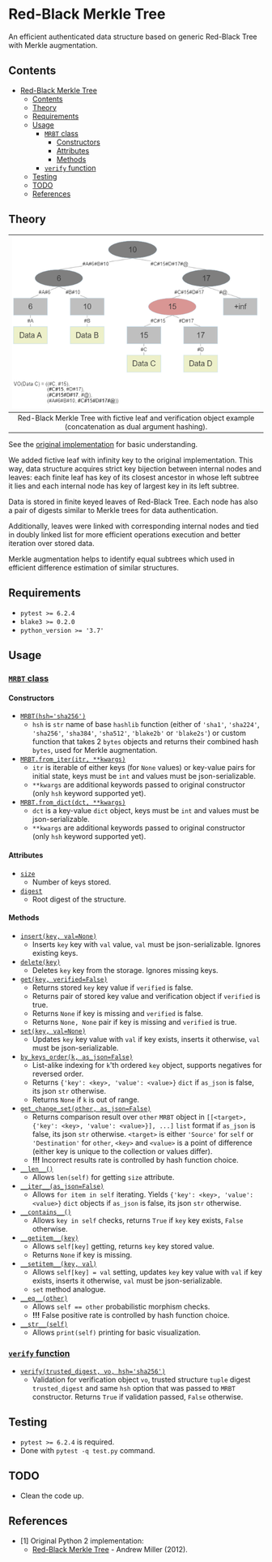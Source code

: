 # Red-Black Merkle Tree

An efficient authenticated data structure
based on generic Red-Black Tree with Merkle augmentation.

## Contents

- [Red-Black Merkle Tree](#red-black-merkle-tree)
  - [Contents](#contents)
  - [Theory](#theory)
  - [Requirements](#requirements)
  - [Usage](#usage)
    - [`MRBT` class](#mrbt-class)
      - [Constructors](#constructors)
      - [Attributes](#attributes)
      - [Methods](#methods)
    - [`verify` function](#verify-function)
  - [Testing](#testing)
  - [TODO](#todo)
  - [References](#references)

## Theory

|                                   !["Red-Black Merkle Tree"](./_figures/fig1.png)                                    |
| :------------------------------------------------------------------------------------------------------------------: |
| Red-Black Merkle Tree with fictive leaf and verification object example<br>(concatenation as dual argument hashing). |

See the [original implementation](#references) for basic understanding.

We added fictive leaf with infinity key to the original implementation.
This way, data structure acquires strict key bijection between internal nodes and leaves:
each finite leaf has key of its closest ancestor in whose left subtree it lies and
each internal node has key of largest key in its left subtree.

Data is stored in finite keyed leaves of Red-Black Tree.
Each node has also a pair of digests similar to Merkle trees for data authentication.

Additionally, leaves were linked with corresponding internal nodes and
tied in doubly linked list for more efficient operations execution and
better iteration over stored data.

Merkle augmentation helps to identify equal subtrees which used
in efficient difference estimation of similar structures.

## Requirements

- `pytest >= 6.2.4`
- `blake3 >= 0.2.0`
- `python_version >= '3.7'`

## Usage

### [`MRBT` class][1]

#### Constructors

- [`MRBT(hsh='sha256')`][2]
  - `hsh` is `str` name of base `hashlib` function
    (either of `'sha1'`, `'sha224'`, `'sha256'`, `'sha384'`, `'sha512'`, `'blake2b'` or `'blake2s'`)
    or custom function that takes 2 `bytes` objects and returns their combined hash `bytes`,
    used for Merkle augmentation.
- [`MRBT.from_iter(itr, **kwargs)`][3]
  - `itr` is iterable of either keys (for `None` values) or key-value pairs for initial state,
    keys must be `int` and values must be json-serializable.
  - `**kwargs` are additional keywords passed to original constructor
    (only `hsh` keyword supported yet).
- [`MRBT.from_dict(dct, **kwargs)`][4]
  - `dct` is a key-value `dict` object, keys must be `int` and values must be json-serializable.
  - `**kwargs` are additional keywords passed to original constructor
    (only `hsh` keyword supported yet).

#### Attributes

- [`size`][5]
  - Number of keys stored.
- [`digest`][6]
  - Root digest of the structure.

#### Methods

- [`insert(key, val=None)`][7]
  - Inserts `key` key with `val` value, `val` must be json-serializable. Ignores existing keys.
- [`delete(key)`][8]
  - Deletes `key` key from the storage. Ignores missing keys.
- [`get(key, verified=False)`][9]
  - Returns stored `key` key value if `verified` is false.
  - Returns pair of stored key value and verification object if `verified` is true.
  - Returns `None` if key is missing and `verified` is false.
  - Returns `None, None` pair if key is missing and `verified` is true.
- [`set(key, val=None)`][10]
  - Updates `key` key value with `val` if key exists, inserts it otherwise,
    `val` must be json-serializable.
- [`by_keys_order(k, as_json=False)`][11]
  - List-alike indexing for `k`'th ordered `key` object, supports negatives for reversed order.
  - Returns `{'key': <key>, 'value': <value>}` `dict` if `as_json` is false,
    its json `str` otherwise.
  - Returns `None` if `k` is out of range.
- [`get_change_set(other, as_json=False)`][12]
  - Returns comparison result over `other` `MRBT` object in
    `[[<target>, {'key': <key>, 'value': <value>}], ...]` `list` format if `as_json` is false,
    its json `str` otherwise.
    `<target>` is either `'Source'` for `self` or `'Destination'` for `other`,
    `<key>` and `<value>` is a point of difference
    (either key is unique to the collection or values differ).
  - **!!!** Incorrect results rate is controlled by hash function choice.
- [`__len__()`][13]
  - Allows `len(self)` for getting `size` attribute.
- [`__iter__(as_json=False)`][14]
  - Allows `for item in self` iterating. Yields `{'key': <key>, 'value': <value>}` `dict` objects
    if `as_json` is false, its json `str` otherwise.
- [`__contains__()`][15]
  - Allows `key in self` checks, returns `True` if `key` key exists, `False` otherwise.
- [`__getitem__(key)`][16]
  - Allows `self[key]` getting, returns `key` key stored value.
  - Returns `None` if key is missing.
- [`__setitem__(key, val)`][17]
  - Allows `self[key] = val` setting, updates `key` key value with `val` if key exists,
    inserts it otherwise, `val` must be json-serializable.
  - `set` method analogue.
- [`__eq__(other)`][18]
  - Allows `self == other` probabilistic morphism checks.
  - **!!!** False positive rate is controlled by hash function choice.
- [`__str__(self)`][19]
  - Allows `print(self)` printing for basic visualization.

### [`verify` function][20]

- [`verify(trusted_digest, vo, hsh='sha256')`][21]
  - Validation for verification object `vo`, trusted structure `tuple` digest `trusted_digest` and
    same `hsh` option that was passed to `MRBT` constructor. Returns `True` if validation passed,
    `False` otherwise.

## Testing

- `pytest >= 6.2.4` is required.
- Done with `pytest -q test.py` command.

## TODO

- Clean the code up.

## References

- \[1\] Original Python 2 implementation:
  - [Red-Black Merkle Tree](https://github.com/amiller/redblackmerkle) - Andrew Miller (2012).

[1]:  https://github.com/Tsekho/MRBT/blob/main/core.py#L272-L972   "MRBT class"
[2]:  https://github.com/Tsekho/MRBT/blob/main/core.py#L284-L327   "MRBT.__init__"
[3]:  https://github.com/Tsekho/MRBT/blob/main/core.py#L329-L348   "MRBT.from_iter"
[4]:  https://github.com/Tsekho/MRBT/blob/main/core.py#L350-L366   "MRBT.from_dict"
[5]:  https://github.com/Tsekho/MRBT/blob/main/core.py#L368-L376   "MRBT.size"
[6]:  https://github.com/Tsekho/MRBT/blob/main/core.py#L378-L386   "MRBT.digest"
[7]:  https://github.com/Tsekho/MRBT/blob/main/core.py#L388-L424   "MRBT.insert"
[8]:  https://github.com/Tsekho/MRBT/blob/main/core.py#L426-L463   "MRBT.delete"
[9]:  https://github.com/Tsekho/MRBT/blob/main/core.py#L465-L505   "MRBT.get"
[10]: https://github.com/Tsekho/MRBT/blob/main/core.py#L507-L528   "MRBT.set"
[11]: https://github.com/Tsekho/MRBT/blob/main/core.py#L530-L574   "MRBT.by_keys_order"
[12]: https://github.com/Tsekho/MRBT/blob/main/core.py#L576-L660   "MRBT.get_change_set"
[13]: https://github.com/Tsekho/MRBT/blob/main/core.py#L662-L673   "MRBT.__len__"
[14]: https://github.com/Tsekho/MRBT/blob/main/core.py#L675-L714   "MRBT.__iter__"
[15]: https://github.com/Tsekho/MRBT/blob/main/core.py#L716-L731   "MRBT.__contains__"
[16]: https://github.com/Tsekho/MRBT/blob/main/core.py#L733-L751   "MRBT.__getitem__"
[17]: https://github.com/Tsekho/MRBT/blob/main/core.py#L753-L767   "MRBT.__setitem__"
[18]: https://github.com/Tsekho/MRBT/blob/main/core.py#L769-L788   "MRBT.__eq__"
[19]: https://github.com/Tsekho/MRBT/blob/main/core.py#L790-L801   "MRBT.__str__"

[20]: https://github.com/Tsekho/MRBT/blob/main/core.py#L975-L1030 "verify function"
[21]: https://github.com/Tsekho/MRBT/blob/main/core.py#L975-L1030 "verify"
